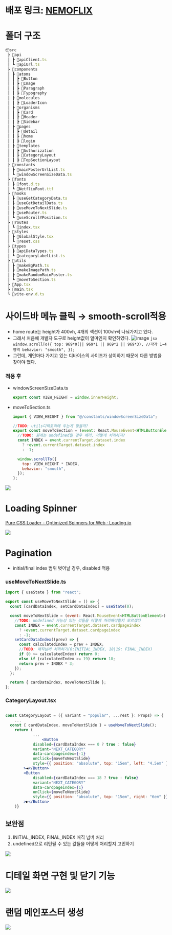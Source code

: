 # 배포 링크: [NEMOFLIX](https://nemoflix-nu.vercel.app/)

# 폴더 구조

```jsx
📦src
 ┣ 📂api
 ┃ ┣ 📜apiClient.ts
 ┃ ┗ 📜apiUrl.ts
 ┣ 📂components
 ┃ ┣ 📂atoms
 ┃ ┃ ┣ 📂Button
 ┃ ┃ ┣ 📂Image
 ┃ ┃ ┣ 📂Paragraph
 ┃ ┃ ┣ 📂Typography
 ┃ ┣ 📂molecules
 ┃ ┃ ┣ 📂LoaderIcon
 ┃ ┣ 📂organisms
 ┃ ┃ ┣ 📂Card
 ┃ ┃ ┣ 📂Header
 ┃ ┃ ┣ 📂Sidebar
 ┃ ┣ 📂pages
 ┃ ┃ ┣ 📂detail
 ┃ ┃ ┣ 📂home
 ┃ ┃ ┣ 📂login
 ┃ ┣ 📂templates
 ┃ ┃ ┣ 📂Authorization
 ┃ ┃ ┣ 📂CategoryLayout
 ┃ ┃ ┣ 📂TopSectionLayout
 ┣ 📂constants
 ┃ ┣ 📜mainPosterUrlList.ts
 ┃ ┗ 📜windowScreenSizeData.ts
 ┣ 📂fonts
 ┃ ┣ 📜font.d.ts
 ┃ ┗ 📜NetflixFont.ttf
 ┣ 📂hooks
 ┃ ┣ 📜useGetCategoryData.ts
 ┃ ┣ 📜useGetDetailData.ts
 ┃ ┣ 📜useMoveToNextSlide.ts
 ┃ ┣ 📜useRouter.ts
 ┃ ┗ 📜useScrollYPosition.ts
 ┣ 📂routes
 ┃ ┗ 📜index.tsx
 ┣ 📂styles
 ┃ ┣ 📜GlobalStyle.tsx
 ┃ ┗ 📜reset.css
 ┣ 📂types
 ┃ ┣ 📜apiDataTypes.ts
 ┃ ┗ 📜categoryLabelList.ts
 ┣ 📂utils
 ┃ ┣ 📜makeBgPath.ts
 ┃ ┣ 📜makeImagePath.ts
 ┃ ┣ 📜makeRandomMainPoster.ts
 ┃ ┗ 📜moveToSection.ts
 ┣ 📜App.tsx
 ┣ 📜main.tsx
 ┗ 📜vite-env.d.ts
```

# 사이드바 메뉴 클릭 → smooth-scroll적용

- home route는 height가 400vh, 4개의 섹션이 100vh씩 나눠가지고 있다.
- 그래서 처음에 개발자 도구로 height값이 얼마인지 확인하였다.
  ![image](https://github.com/brother1-4752/marvel-characters-client/assets/60454376/9b6c75ba-e411-4278-b4a1-3b04d40ec2b0)
  `jsx
window.scrollTo({
    top: 969*0(|| 969*1 || 969*2 || 969*3), //각각 1~4영역
    behavior: "smooth",
});
`
- 그런데, 개인마다 가지고 있는 디바이스의 사이즈가 상이하기 때문에 다른 방법을 찾아야 했다.

### 적용 후

- windowScreenSizeData.ts
  ```jsx
  export const VIEW_HEIGHT = window.innerHeight;
  ```
- moveToSection.ts

  ```jsx
  import { VIEW_HEIGHT } from "@/constants/windowScreenSizeData";

  //TODO: utils디렉토리에 두는게 맞을까?
  export const moveToSection = (event: React.MouseEvent<HTMLButtonElement>) => {
    //TODO: 원래는 undefined일 경우 에러, 어떻게 처리하지?
    const INDEX = event.currentTarget.dataset.index
      ? +event.currentTarget.dataset.index
      : -1;

    window.scrollTo({
      top: VIEW_HEIGHT * INDEX,
      behavior: "smooth",
    });
  };
  ```

<img src="https://github.com/brother1-4752/marvel-characters-client/assets/60454376/772de028-60e4-42ba-8f7f-facbcd2c0ccd">

# Loading Spinner

[Pure CSS Loader - Optimized Spinners for Web · Loading.io](https://loading.io/css/)

<img src="https://github.com/brother1-4752/marvel-characters-client/assets/60454376/a85b5c8d-a74f-4c99-b396-68043edc36d4" />

# Pagination

- initial/final index 범위 벗어날 경우, disabled 적용

### useMoveToNextSlide.ts

```jsx
import { useState } from "react";

export const useMoveToNextSlide = () => {
  const [cardDataIndex, setCardDataIndex] = useState(0);

  const moveToNextSlide = (event: React.MouseEvent<HTMLButtonElement>) => {
    //TODO: undefined 가능성 있는 것들을 어떻게 처리해야할지 모르겠다
    const INDEX = event.currentTarget.dataset.cardpageindex
      ? +event.currentTarget.dataset.cardpageindex
      : -1;
    setCardDataIndex((prev) => {
      const calculatedIndex = prev + INDEX;
      //TODO: 매직넘버 처리하기(0:INITIAL_INDEX, 18|19: FINAL_INDEX)
      if (0 >= calculatedIndex) return 0;
      else if (calculatedIndex >= 19) return 18;
      return prev + INDEX * 3;
    });
  };

  return { cardDataIndex, moveToNextSlide };
};
```

### CategoryLayout.tsx

```jsx

const CategoryLayout = ({ variant = "popular", ...rest }: Props) => {
	...
  const { cardDataIndex, moveToNextSlide } = useMoveToNextSlide();
	return (
			...
				<Button
            disabled={cardDataIndex === 0 ? true : false}
            variant="NEXT_CATEGORY"
            data-cardpageindex={-1}
            onClick={moveToNextSlide}
            style={{ position: "absolute", top: "15em", left: "4.5em" }}
        >◀</Button>
        <Button
            disabled={cardDataIndex === 18 ? true : false}
            variant="NEXT_CATEGORY"
            data-cardpageindex={1}
            onClick={moveToNextSlide}
            style={{ position: "absolute", top: "15em", right: "6em" }}
        >▶</Button>
	)}
```

<aside>

# 보완점

1. INITIAL_INDEX, FINAL_INDEX 매직 넘버 처리
2. undefined으로 리턴될 수 있는 값들을 어떻게 처리할지 고민하기

</aside>

<img src="https://github.com/brother1-4752/marvel-characters-client/assets/60454376/1f749f24-9001-4fae-9426-0b36433836c4">

# 디테일 화면 구현 및 닫기 기능

<img src="https://github.com/brother1-4752/marvel-characters-client/assets/60454376/a0ad538f-1481-46e2-82aa-f4e16c323c02">

# 랜덤 메인포스터 생성

<img src="https://github.com/brother1-4752/marvel-characters-client/assets/60454376/5216c3d4-42fb-4836-b8e8-9361ceacad0b">
